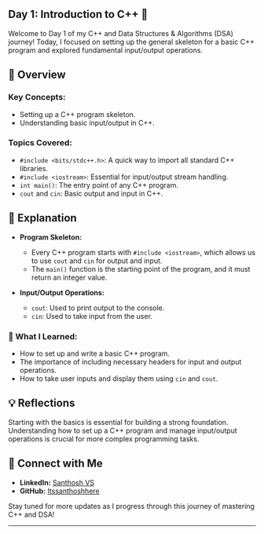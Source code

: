 ## Day 1: Introduction to C++ 🚀

Welcome to Day 1 of my C++ and Data Structures & Algorithms (DSA) journey! Today, I focused on setting up the general skeleton for a basic C++ program and explored fundamental input/output operations.

## 📝 Overview

### Key Concepts:
- Setting up a C++ program skeleton.
- Understanding basic input/output in C++.

### Topics Covered:
- `#include <bits/stdc++.h>`: A quick way to import all standard C++ libraries.
- `#include <iostream>`: Essential for input/output stream handling.
- `int main()`: The entry point of any C++ program.
- `cout` and `cin`: Basic output and input in C++.

## 📘 Explanation

- **Program Skeleton:**
  - Every C++ program starts with `#include <iostream>`, which allows us to use `cout` and `cin` for output and input.
  - The `main()` function is the starting point of the program, and it must return an integer value.
  
- **Input/Output Operations:**
  - `cout`: Used to print output to the console.
  - `cin`: Used to take input from the user.

### 🚀 What I Learned:
- How to set up and write a basic C++ program.
- The importance of including necessary headers for input and output operations.
- How to take user inputs and display them using `cin` and `cout`.

## 💡 Reflections

Starting with the basics is essential for building a strong foundation. Understanding how to set up a C++ program and manage input/output operations is crucial for more complex programming tasks.

## 🔗 Connect with Me
- **LinkedIn:** [Santhosh VS](https://www.linkedin.com/in/thesanthoshvs/)
- **GitHub:** [Itssanthoshhere](https://github.com/Itssanthoshhere)

Stay tuned for more updates as I progress through this journey of mastering C++ and DSA!

---
